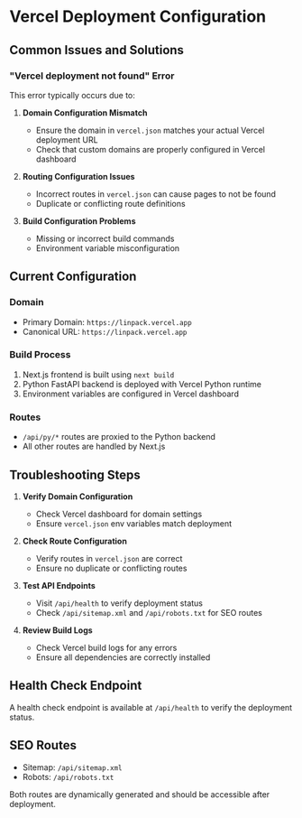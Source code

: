 # Vercel Deployment Configuration

## Common Issues and Solutions

### "Vercel deployment not found" Error

This error typically occurs due to:

1. **Domain Configuration Mismatch**
   - Ensure the domain in `vercel.json` matches your actual Vercel deployment URL
   - Check that custom domains are properly configured in Vercel dashboard

2. **Routing Configuration Issues**
   - Incorrect routes in `vercel.json` can cause pages to not be found
   - Duplicate or conflicting route definitions

3. **Build Configuration Problems**
   - Missing or incorrect build commands
   - Environment variable misconfiguration

## Current Configuration

### Domain
- Primary Domain: `https://linpack.vercel.app`
- Canonical URL: `https://linpack.vercel.app`

### Build Process
1. Next.js frontend is built using `next build`
2. Python FastAPI backend is deployed with Vercel Python runtime
3. Environment variables are configured in Vercel dashboard

### Routes
- `/api/py/*` routes are proxied to the Python backend
- All other routes are handled by Next.js

## Troubleshooting Steps

1. **Verify Domain Configuration**
   - Check Vercel dashboard for domain settings
   - Ensure `vercel.json` env variables match deployment

2. **Check Route Configuration**
   - Verify routes in `vercel.json` are correct
   - Ensure no duplicate or conflicting routes

3. **Test API Endpoints**
   - Visit `/api/health` to verify deployment status
   - Check `/api/sitemap.xml` and `/api/robots.txt` for SEO routes

4. **Review Build Logs**
   - Check Vercel build logs for any errors
   - Ensure all dependencies are correctly installed

## Health Check Endpoint

A health check endpoint is available at `/api/health` to verify the deployment status.

## SEO Routes

- Sitemap: `/api/sitemap.xml`
- Robots: `/api/robots.txt`

Both routes are dynamically generated and should be accessible after deployment.